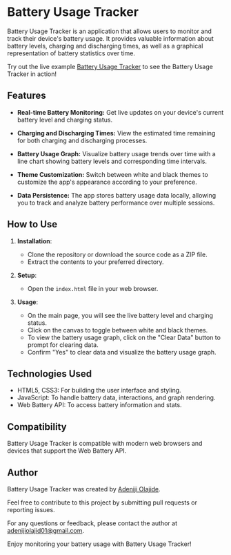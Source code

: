 # Battery Usage Tracker

Battery Usage Tracker is an application that allows users to monitor and track their device's battery usage. It provides valuable information about battery levels, charging and discharging times, as well as a graphical representation of battery statistics over time.

Try out the live example [Battery Usage Tracker](https://web-battery-api.netlify.app) to see the Battery Usage Tracker in action!
## Features

- **Real-time Battery Monitoring:** Get live updates on your device's current battery level and charging status.

- **Charging and Discharging Times:** View the estimated time remaining for both charging and discharging processes.

- **Battery Usage Graph:** Visualize battery usage trends over time with a line chart showing battery levels and corresponding time intervals.

- **Theme Customization:** Switch between white and black themes to customize the app's appearance according to your preference.

- **Data Persistence:** The app stores battery usage data locally, allowing you to track and analyze battery performance over multiple sessions.

## How to Use

1. **Installation**:
   - Clone the repository or download the source code as a ZIP file.
   - Extract the contents to your preferred directory.

2. **Setup**:
   - Open the `index.html` file in your web browser.

3. **Usage**:
   - On the main page, you will see the live battery level and charging status.
   - Click on the canvas to toggle between white and black themes.
   - To view the battery usage graph, click on the "Clear Data" button to prompt for clearing data.
   - Confirm "Yes" to clear data and visualize the battery usage graph.

## Technologies Used

- HTML5, CSS3: For building the user interface and styling.
- JavaScript: To handle battery data, interactions, and graph rendering.
- Web Battery API: To access battery information and stats.

## Compatibility

Battery Usage Tracker is compatible with modern web browsers and devices that support the Web Battery API.
## Author

Battery Usage Tracker was created by [Adeniji Olajide](https://github.com/GoldenThrust).

Feel free to contribute to this project by submitting pull requests or reporting issues.

For any questions or feedback, please contact the author at adenijiolajid01@gmail.com.

Enjoy monitoring your battery usage with Battery Usage Tracker!
